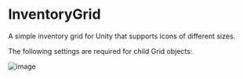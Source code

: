 # InventoryGrid
A simple inventory grid for Unity that supports icons of different sizes.

The following settings are required for child Grid objects:

![image](https://github.com/NekoSamural/InventoryGrid-for-Unity/assets/44811270/52a64887-0874-411a-a9c4-6daf61d3416e)
